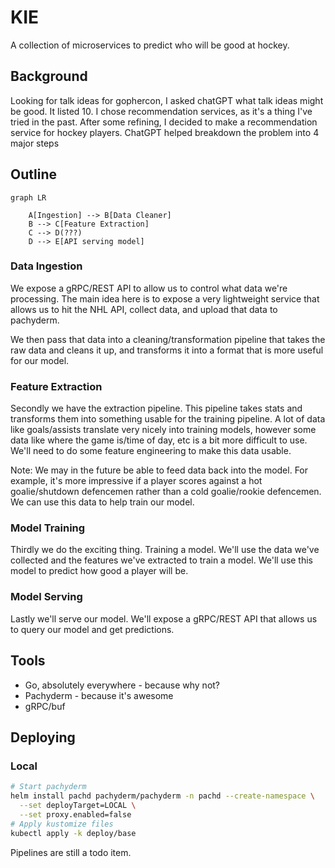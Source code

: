 # KIE

A collection of microservices to predict who will be good at hockey.

## Background

Looking for talk ideas for gophercon, I asked chatGPT what talk ideas might be good.
It listed 10.
I chose recommendation services, as it's a thing I've tried in the past.
After some refining, I decided to make a recommendation service for hockey players.
ChatGPT helped breakdown the problem into 4 major steps

## Outline

```mermaid
graph LR

    A[Ingestion] --> B[Data Cleaner]
    B --> C[Feature Extraction]
    C --> D(???)
    D --> E[API serving model]
```

### Data Ingestion

We expose a gRPC/REST API to allow us to control what data we're processing.
The main idea here is to expose a very lightweight service that allows us to hit the NHL API, collect data, and upload that data to pachyderm.

We then pass that data into a cleaning/transformation pipeline that takes the raw data and cleans it up, and transforms it into a format that is more useful for our model.

### Feature Extraction

Secondly we have the extraction pipeline. This pipeline takes stats and transforms them into something usable for the training pipeline. A lot of data like goals/assists translate very nicely into training models, however some data like where the game is/time of day, etc is a bit more difficult to use. We'll need to do some feature engineering to make this data usable.

Note: We may in the future be able to feed data back into the model. For example, it's more impressive if a player scores against a hot goalie/shutdown defencemen rather than a cold goalie/rookie defencemen. We can use this data to help train our model.

### Model Training

Thirdly we do the exciting thing. Training a model. We'll use the data we've collected and the features we've extracted to train a model. We'll use this model to predict how good a player will be.

### Model Serving

Lastly we'll serve our model. We'll expose a gRPC/REST API that allows us to query our model and get predictions.

## Tools

- Go, absolutely everywhere - because why not?
- Pachyderm - because it's awesome
- gRPC/buf

## Deploying

### Local

```sh
# Start pachyderm
helm install pachd pachyderm/pachyderm -n pachd --create-namespace \
  --set deployTarget=LOCAL \
  --set proxy.enabled=false
# Apply kustomize files
kubectl apply -k deploy/base
```

Pipelines are still a todo item.